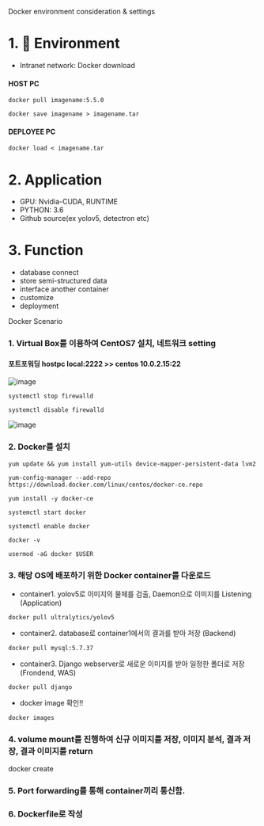Docker environment consideration & settings

# 1. 🚀 Environment
  - Intranet network: Docker download		
  #### HOST PC
  <pre><code>docker pull imagename:5.5.0</code></pre>
  <pre><code>docker save imagename > imagename.tar</code></pre>
  
  #### DEPLOYEE PC
  <pre><code>docker load < imagename.tar</code></pre>
  
# 2. Application
  - GPU: Nvidia-CUDA, RUNTIME
  - PYTHON: 3.6
  - Github source(ex yolov5, detectron etc)

# 3. Function
  - database connect
  - store semi-structured data
  - interface another container
  - customize
  - deployment

Docker Scenario
### 1. Virtual Box를 이용하여 CentOS7 설치, 네트워크 setting

  #### 포트포워딩 hostpc local:2222 >> centos 10.0.2.15:22
  
![image](https://user-images.githubusercontent.com/66240947/155874795-1537b86f-c3a5-4e26-8d96-275b15be26df.png)
 <pre><code>systemctl stop firewalld</code></pre>
 <pre><code>systemctl disable firewalld</code></pre>
  
![image](https://user-images.githubusercontent.com/66240947/155875640-decd4030-89ea-4a47-b3fc-b42633cd4af1.png)

### 2. Docker를 설치
  <pre><code>yum update && yum install yum-utils device-mapper-persistent-data lvm2</code></pre>
  <pre><code>yum-config-manager --add-repo https://download.docker.com/linux/centos/docker-ce.repo</code></pre>
  <pre><code>yum install -y docker-ce</code></pre>
  <pre><code>systemctl start docker</code></pre>
  <pre><code>systemctl enable docker</code></pre>
  <pre><code>docker -v</code></pre>
  <pre><code>usermod -aG docker $USER</code></pre>
  
### 3. 해당 OS에 배포하기 위한 Docker container를 다운로드
  - container1. yolov5로 이미지의 물체를 검출, Daemon으로 이미지를 Listening (Application)
  <pre><code>docker pull ultralytics/yolov5</code></pre>
  
  - container2. database로 container1에서의 결과를 받아 저장 (Backend)
  <pre><code>docker pull mysql:5.7.37</code></pre>
  
  - container3. Django webserver로 새로운 이미지를 받아 일정한 폴더로 저장 (Frondend, WAS)
  <pre><code>docker pull django</code></pre>
  
  - docker image 확인!!
  <pre><code>docker images</code></pre>
  
### 4. volume mount를 진행하여 신규 이미지를 저장, 이미지 분석, 결과 저장, 결과 이미지를 return
docker create 

### 5. Port forwarding를 통해 container끼리 통신함. 
### 6. Dockerfile로 작성
